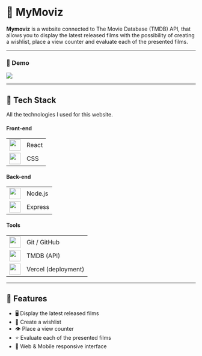 # 🎥 MyMoviz

**Mymoviz** is a website connected to The Movie Database (TMDB) API, that allows you to display the latest released films with the possibility of creating a wishlist, place a view counter and evaluate each of the presented films.

---

### 📲 Demo  
<img src="public/demo-mymoviz.gif" />  


---


## 📱 Tech Stack  

All the technologies I used for this website.

#### Front-end
<table>
  <tr>
    <td><img src="https://cdn.jsdelivr.net/gh/devicons/devicon/icons/react/react-original.svg" width="30"/></td>
    <td>React</td>
  </tr>
  <tr>
    <td><img src="https://cdn.jsdelivr.net/gh/devicons/devicon/icons/css3/css3-original.svg" width="30"/></td>
    <td>CSS</td>
  </tr>
</table>

#### Back-end
<table>
  <tr>
    <td><img src="https://cdn.jsdelivr.net/gh/devicons/devicon/icons/nodejs/nodejs-original.svg" width="30"/></td>
    <td>Node.js</td>
  </tr>
  <tr>
    <td><img src="https://cdn.jsdelivr.net/gh/devicons/devicon/icons/express/express-original.svg" width="30"/></td>
    <td>Express</td>
  </tr>
</table>

#### Tools
<table>
  <tr>
    <td><img src="https://cdn.jsdelivr.net/gh/devicons/devicon/icons/github/github-original.svg" width="30"/></td>
    <td>Git / GitHub</td>
  </tr>
  <tr>
    <td><img src="https://www.themoviedb.org/assets/2/v4/logos/v2/blue_square_2-d537fb228cf3ded904ef09b136fe3fec72548ebc1fea3fbbd1ad9e36364db38b.svg" width="30"/></td>
    <td>TMDB (API)</td>
  </tr>
    <td><img src="https://cdn.jsdelivr.net/gh/devicons/devicon/icons/vercel/vercel-original.svg" width="30"/></td>
    <td>Vercel (deployment)</td>
  </tr>
</table>

---

## 🚀 Features  

- 🖥️ Display the latest released films
- 🤍 Create a wishlist
- 👁️ Place a view counter
- ⭐️ Evaluate each of the presented films
- 📱 Web & Mobile responsive interface
